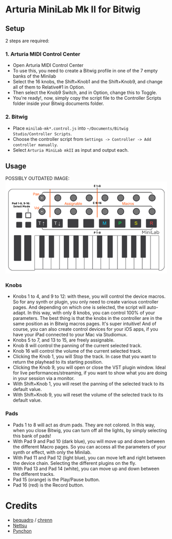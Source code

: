 # Arturia MiniLab Mk II for Bitwig

## Setup

2 steps are required:

### 1. Arturia MIDI Control Center

- Open Arturia MIDI Control Center
- To use this, you need to create a Bitwig profile in one of the 7 empty banks of the Minilab
- Select the 16 knobs, the Shift+Knob1 and the Shift+Knob9, and change all of them to Relative#1 in Option.
- Then select the Knob9 Switch, and in Option, change this to Toggle.
- You're ready!, now, simply copy the script file to the Controller Scripts folder inside your Bitwig documents folder.

### 2. Bitwig

- Place `minilab-mk*.control.js` into `~/Documents/Bitwig Studio/Controller Scripts`.
- Choose the controller script from `Settings -> Controller -> Add controller manually`.
- Select `Arturia MiniLab mkII` as input and output each.

## Usage

POSSIBLY OUTDATED IMAGE:
![Layout](minilab.png)

### Knobs

- Knobs 1 to 4, and 9 to 12: with these, you will control the device macros. So for any synth or plugin, you only need to create various controller pages. And depending on which one is selected, the script will auto-adapt. In this way, with only 8 knobs, you can control 100% of your parameters. The best thing is that the knobs in the controller are in the same position as in Bitwig macros pages. It's super intuitive! And of course, you can also create control devices for your iOS apps, if you have your iPad connected to your Mac via Studiomux.
- Knobs 5 to 7, and 13 to 15, are freely assignable.
- Knob 8 will control the panning of the current selected track.
- Knob 16 will control the volume of the current selected track.
- Clicking the Knob 1, you will Stop the track. In case that you want to return the playhead to its starting position.
- Clicking the Knob 9, you will open or close the VST plugin window. Ideal for live performances/streaming, if you want to show what you are doing in your session via a monitor.
- With Shift+Knob 1, you will reset the panning of the selected track to its default value.
- With Shift+Knob 9, you will reset the volume of the selected track to its default value.

### Pads

- Pads 1 to 8 will act as drum pads. They are not colored. In this way, when you close Bitwig, you can turn off all the lights, by simply selecting this bank of pads!
- With Pad 9 and Pad 10 (dark blue), you will move up and down between the different Macro pages. So you can access all the parameters of your synth or effect, with only the Minilab.
- With Pad 11 and Pad 12 (light blue), you can move left and right between the device chain. Selecting the different plugins on the fly.
- With Pad 13 and Pad 14 (white), you can move up and down between the different tracks.
- Pad 15 (orange) is the Play/Pause button.
- Pad 16 (red) is the Record button.

# Credits

- [bequadro](https://twitter.com/_bequadro) / [chrenn](https://github.com/chrenn/minilab-mk2-bitwig)
- [Nettsu](https://github.com/Nettsu/minilab-mkII-bitwig)
- [Pynchon](https://forum.audiob.us/discussion/50398/my-bitwig-controller-script-for-the-arturia-minilab-mk-ii-control-entire-live-sessions)

